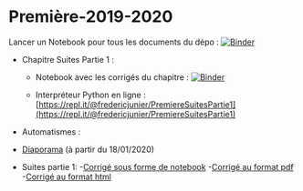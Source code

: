 # Première-2019-2020

Lancer un Notebook pour tous les documents du dépo : [![Binder](https://mybinder.org/badge_logo.svg)](https://mybinder.org/v2/gh/frederic-junier/Premiere/master)

* Chapitre Suites Partie 1 :

  - Notebook avec les corrigés du chapitre : [![Binder](https://mybinder.org/badge_logo.svg)](https://mybinder.org/v2/gh/frederic-junier/Premiere/master/?filepath=SuitesPartie1/Premiere_Cours_Suite_Partie1.ipynb)

  - Interpréteur Python en ligne : [https://repl.it/@fredericjunier/PremiereSuitesPartie1](https://repl.it/@fredericjunier/PremiereSuitesPartie1)
  
  
 * Automatismes :
 
 - [Diaporama](Automatismes/2019-2020/PremiereAutomatismes-2019-2020.pdf) (à partir du 18/01/2020)
 
 * Suites partie 1:
  -[Corrigé sous forme de notebook](https://mybinder.org/v2/gh/frederic-junier/Premiere/master/?filepath=SuitesPartie1/Premiere_Cours_Suite_Partie1.ipynb)
  -[Corrigé au format pdf](SuitesPartie1/Premiere_Cours_Suite_Partie1.pdf)
  -[Corrigé au format html](SuitesPartie1/Premiere_Cours_Suite_Partie1.html)
